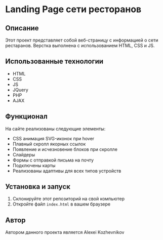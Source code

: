 
# Landing Page сети ресторанов

## Описание
Этот проект представляет собой веб-страницу с информацией о сети рестаранов. Верстка выполнена с использованием HTML, CSS и JS.

## Использованные технологии
- HTML
- CSS
- JS
- JQuery
- PHP
- AJAX

## Функционал

На сайте реализованы следующие элементы:

- CSS анимация SVG-иконок при hover
- Плавный скролл якорных ссылок
- Появление и исчезновение блоков при скролле
- Слайдеры
- Формы с отправкой письма на почту
- Подключены карты
- Реализованы адаптивы для всех типов устройств

## Установка и запуск
1. Склонируйте этот репозиторий на свой компьютер
2. Откройте файл `index.html` в вашем браузере

## Автор
Автором данного проекта является Alexei Kozhevnikov
